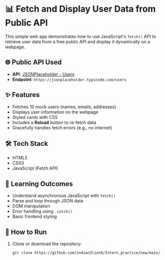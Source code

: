 # 📊 Fetch and Display User Data from Public API

This simple web app demonstrates how to use JavaScript's `fetch()` API to retrieve user data from a free public API and display it dynamically on a webpage.

## 🌐 Public API Used

- **API**: [JSONPlaceholder - Users](https://jsonplaceholder.typicode.com/users)
- **Endpoint**: `https://jsonplaceholder.typicode.com/users`

## ✨ Features

- Fetches 10 mock users (names, emails, addresses)
- Displays user information on the webpage
- Styled cards with CSS
- Includes a **Reload** button to re-fetch data
- Gracefully handles fetch errors (e.g., no internet)

## 🛠️ Tech Stack

- HTML5
- CSS3
- JavaScript (Fetch API)

## 🧠 Learning Outcomes

- Understand asynchronous JavaScript with `fetch()`
- Parse and loop through JSON data
- DOM manipulation
- Error handling using `.catch()`
- Basic frontend styling

## 🚀 How to Run

1. Clone or download the repository:
   ```bash
   git clone https://github.com/indian3lion6/Intern_practice/new/main/task7.git
   
